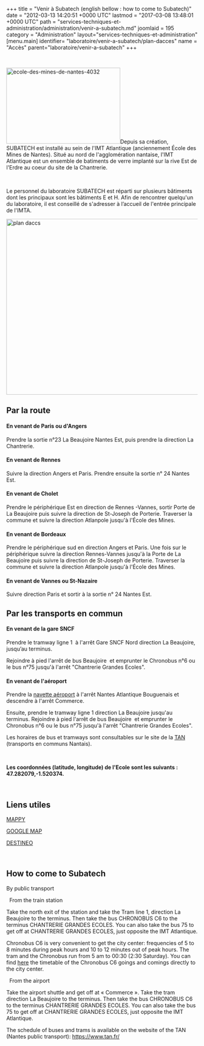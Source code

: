 +++
title = "Venir à Subatech (english bellow : how to come to Subatech)"
date = "2012-03-13 14:20:51 +0000 UTC"
lastmod = "2017-03-08 13:48:01 +0000 UTC"
path = "services-techniques-et-administration/administration/venir-a-subatech.md"
joomlaid = 195
category = "Administration"
layout="services-techniques-et-administration"
[menu.main]
  identifier= "laboratoire/venir-a-subatech/plan-dacces"
  name = "Accès"
  parent="laboratoire/venir-a-subatech"
+++
<p> </p>
<p><img src="images/General/ecole-des-mines-de-nantes-4032.jpg" alt="ecole-des-mines-de-nantes-4032" width="300" height="200" title="Vue général de l'Ecole des Mines depuis la rue Alfred Kastler."/>Depuis sa création, SUBATECH est installé au sein de l'IMT Atlantique (anciennement École des Mines de Nantes). Situé au nord de l'agglomération nantaise, l'IMT Atlantique est un ensemble de batiments de verre implanté sur la rive Est de l'Erdre au coeur du site de la Chantrerie.</p>
<p> </p>
<p>Le personnel du laboratoire SUBATECH est réparti sur plusieurs bâtiments dont les principaux sont les bâtiments E et H. Afin de rencontrer quelqu'un du laboratoire, il est conseillé de s'adresser à l’accueil de l'entrée principale de l'IMTA.</p>
<p><a href="images/Administration/plan%!d(MISSING)accs.jpg" rel="lightbox"><img src="images/Administration/plan%!d(MISSING)accs.jpg" alt="plan daccs" width="600" height="463"/></a></p>
<h2>Par la route</h2>
<h4>En venant de Paris ou d'Angers</h4>
<p>Prendre la sortie n°23 La Beaujoire Nantes Est, puis prendre la direction La Chantrerie.</p>
<h4>En venant de Rennes</h4>
<p>Suivre la direction Angers et Paris. Prendre ensuite la sortie n° 24 Nantes Est.</p>
<h4>En venant de Cholet</h4>
<p>Prendre le périphérique Est en direction de Rennes -Vannes, sortir Porte de La Beaujoire puis suivre la direction de St-Joseph de Porterie. Traverser la commune et suivre la direction Atlanpole jusqu'à l'École des Mines.</p>
<h4>En venant de Bordeaux</h4>
<p>Prendre le périphérique sud en direction Angers et Paris. Une fois sur le périphérique suivre la direction Rennes-Vannes jusqu'à la Porte de La Beaujoire puis suivre la direction de St-Joseph de Porterie. Traverser la commune et suivre la direction Atlanpole jusqu'à l'École des Mines.</p>
<h4>En venant de Vannes ou St-Nazaire</h4>
<p>Suivre direction Paris et sortir à la sortie n° 24 Nantes Est.</p>
<h2>Par les transports en commun</h2>
<h4>En venant de la gare SNCF</h4>
<p>Prendre le tramway ligne 1  à l'arrêt Gare SNCF Nord direction La Beaujoire, jusqu’au terminus.</p>
<p>Rejoindre à pied l'arrêt de bus Beaujoire  et emprunter le Chronobus n°6 ou le bus n°75 jusqu'à l'arrêt "Chantrerie Grandes Ecoles".</p>
<h4>En venant de l'aéroport</h4>
<p>Prendre la <a href="images/Administration/navette_aeroport_-_horaires_du_26-08-13_au_11-07-14.pdf" target="_blank">navette aéroport</a> à l'arrêt Nantes Atlantique Bouguenais et descendre à l'arrêt Commerce.</p>
<p>Ensuite, prendre le tramway ligne 1 direction La Beaujoire jusqu'au terminus. Rejoindre à pied l'arrêt de bus Beaujoire  et emprunter le Chronobus n°6 ou le bus n°75 jusqu'à l'arrêt "Chantrerie Grandes Ecoles".</p>
<p>Les horaires de bus et tramways sont consultables sur le site de la <a href="http://www.tan.fr/">TAN</a> (transports en communs Nantais).</p>
<p> </p>
<p><strong>Les coordonnées (latitude, longitude) de l'Ecole sont les suivants : 47.282079,-1.520374.</strong></p>
<p> </p>
<h2>Liens utiles</h2>
<p><a href="http://fr.mappy.com/" target="_blank">MAPPY</a></p>
<p><a href="http://maps.google.fr/" target="_blank">GOOGLE MAP</a></p>
<p><a href="http://www.destineo.fr/" target="_blank">DESTINEO</a></p>
<p> </p>
<h2>How to come to Subatech</h2>
<p><span>By public transport</span></p>
<p>  From the train station</p>
<p>Take the north exit of the station and take the Tram line 1, direction La Beaujoire to the terminus. Then take the bus CHRONOBUS C6 to the terminus CHANTRERIE GRANDES ECOLES. You can also take the bus 75 to get off at CHANTRERIE GRANDES ECOLES, just opposite the IMT Atlantique.</p>
<p>Chronobus C6 is very convenient to get the city center: frequencies of 5 to 8 minutes during peak hours and 10 to 12 minutes out of peak hours.  The tram and the Chronobus run from 5 am to 00:30 (2:30 Saturday). You can find <a href="https://www.tan.fr/fiche-horaires-ligne-c6-1306.kjsp?RH=1417441489347">here</a> the timetable of the Chronobus C6 goings and comings directly to the city center.  </p>
<p>  From the airport</p>
<p>Take the airport shuttle and get off at « Commerce ». Take the tram direction La Beaujoire to the terminus. Then take the bus CHRONOBUS C6 to the terminus CHANTRERIE GRANDES ECOLES. You can also take the bus 75 to get off at CHANTRERIE GRANDES ECOLES, just opposite the IMT Atlantique.</p>
<p>The schedule of buses and trams is available on the website of the TAN (Nantes public transport): <a href="https://www.tan.fr/">https://www.tan.fr/</a></p>
<p> </p>
<p> </p>